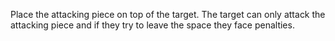 Place the attacking piece on top of the target. The target can only attack the attacking piece and if they try to leave the space they face penalties. 